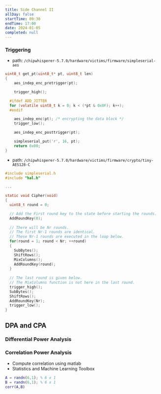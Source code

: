 ```yaml
---
title: Side Channel II
allDay: false
startTime: 09:30
endTime: 17:00
date: 2024-01-05
completed: null
---
```


### Triggering

- path: `/chipwhisperer-5.7.0/hardware/victims/firmware/simpleserial-aes`

```c
uint8_t get_pt(uint8_t* pt, uint8_t len)
{
    aes_indep_enc_pretrigger(pt);

	trigger_high();

  #ifdef ADD_JITTER
  for (volatile uint8_t k = 0; k < (*pt & 0x0F); k++);
  #endif

	aes_indep_enc(pt); /* encrypting the data block */
	trigger_low();

    aes_indep_enc_posttrigger(pt);

	simpleserial_put('r', 16, pt);
	return 0x00;
}
```

- path: `/chipwhisperer-5.7.0/hardware/victims/firmware/crypto/tiny-AES128-C`

```c
#include simpleserial.h
#include "hal.h"

...

static void Cipher(void)
{
  uint8_t round = 0;

  // Add the First round key to the state before starting the rounds.
  AddRoundKey(0); 
  
  // There will be Nr rounds.
  // The first Nr-1 rounds are identical.
  // These Nr-1 rounds are executed in the loop below.
  for(round = 1; round < Nr; ++round)
  {
    SubBytes();
    ShiftRows();
    MixColumns();
    AddRoundKey(round);
  }
  
  // The last round is given below.
  // The MixColumns function is not here in the last round.
  trigger_high();
  SubBytes();
  ShiftRows();
  AddRoundKey(Nr);
  trigger_low();
}
```

## DPA and CPA

### Differential Power Analysis

### Correlation Power Analysis

- Compute correlation using matlab
- Statistics and Machine Learning Toolbox

```matlab
A = randn(6,1); % 6 x 1
B = randn(6,1); % 6 x 1
corr(A,B)
```